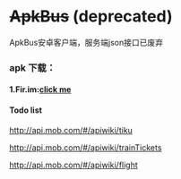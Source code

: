 # ~~ApkBus~~ (deprecated) 
ApkBus安卓客户端，服务端json接口已废弃


### apk 下载：

#### 1.Fir.im:[click me](http://fir.im/ve7m)


#### Todo list
http://api.mob.com/#/apiwiki/tiku

http://api.mob.com/#/apiwiki/trainTickets

http://api.mob.com/#/apiwiki/flight
